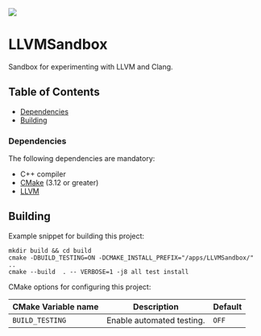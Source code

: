 <a href="https://github.com/moddyz/LLVMSandbox/actions?query=workflow%3A%22Build+and+test%22"><img src="https://github.com/moddyz/LLVMSandbox/workflows/Build%20and%20test/badge.svg"/></a>

# LLVMSandbox

Sandbox for experimenting with LLVM and Clang.

## Table of Contents

- [Dependencies](#dependencies)
- [Building](#building)

### Dependencies

The following dependencies are mandatory:
- C++ compiler
- [CMake](https://cmake.org/documentation/) (3.12 or greater)
- [LLVM](http://llvm.org/)

## Building

Example snippet for building this project:
```
mkdir build && cd build
cmake -DBUILD_TESTING=ON -DCMAKE_INSTALL_PREFIX="/apps/LLVMSandbox/" ..
cmake --build  . -- VERBOSE=1 -j8 all test install
```
CMake options for configuring this project:

| CMake Variable name     | Description                                                            | Default |
| ----------------------- | ---------------------------------------------------------------------- | ------- |
| `BUILD_TESTING`         | Enable automated testing.                                              | `OFF`   |
